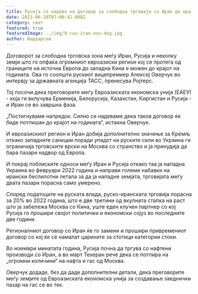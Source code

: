 ```yaml
---
title: Русија се надева на договор за слободна трговија со Иран до крајот на годината
date: 2023-06-20T07:00:42.008Z
category: свет
featured: true
featuredImage: ../img/9-rus-iran-nov-dog.jpg
author: Вардарски
---
```

Договорот за слободна трговска зона меѓу Иран, Русија и неколку земји што го опфаќа огромниот евроазиски регион кој се протега од границите на источна Европа до западна Кина е можен до крајот на годината. Ова го соопшти рускиот вицепремиер Алексеј Оверчук во интервју за државната агенција ТАСС, пренесува Ројтерс.

Тој посочи дека преговорите меѓу Евроазиската економска унија (ЕАЕУ) - која ги вклучува Ерменија, Белорусија, Казахстан, Киргистан и Русија - и Иран се во завршна фаза.

„Постигнуваме напредок. Силно се надеваме дека таков договор ќе биде потпишан до крајот на годината“, истакна Оверчук.

И евроазискиот регион и Иран добија дополнително значење за Кремљ откако западните санкции поради упадот на руските сили во Украина ги ограничија трговските врски на Москва со странство и ја принудија да бара пазари надвор од Европа.

И покрај поблиските односи меѓу Иран и Русија откако таа ја нападна Украина во февруари 2022 година и направи големи набавки на ирански беспилотни летала за да ја нападне земјата, трговијата меѓу двата пазари порасна само умерено.

Според податоците на руската влада, руско-иранската трговија порасна за 20% во 2022 година, што е две третини од вкупната стапка на раст што ја забележа Москва со Кина, уште еден клучен партнер со кој Русија го прошири својот политички и економски сојуз во последните две години.

Регионалниот договор со Иран ќе го замени и прошири привремениот договор со кој ќе се намалат царините за стотици категории стоки.

Во ноември минатата година, Русија почна да тргува со нафтени производи со Иран, а во март Техеран рече дека се потпира на „огромни количини“ на нафта и гас од Москва.

Оверчук додаде, без да даде дополнителни детали, дека преговорите меѓу земјите од Евроазиската економска унија за создавање заеднички пазар на гас се во тек.